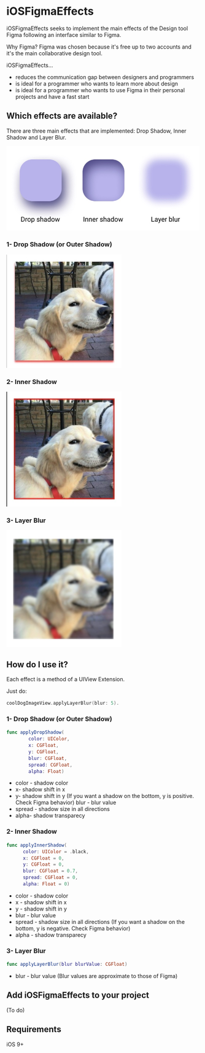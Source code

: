 iOSFigmaEffects
========
iOSFigmaEffects seeks to implement the main effects of the Design tool Figma following an interface similar to Figma.

Why Figma?
Figma was chosen because it's free up to two accounts and it's the main collaborative design tool.

iOSFigmaEffects...

 * reduces the communication gap between designers and programmers
 * is ideal for a programmer who wants to learn more about design 
 * is ideal for a programmer who wants to use Figma in their personal projects and have a fast start


Which effects are available?
 -------------------
 
 There are three main effects that are implemented:
 Drop Shadow, Inner Shadow and Layer Blur.
 
 
 ![Alt text](iOSFigmaEffects/Resources/figmaeffects.jpg?raw=true)

 

 ### 1- Drop Shadow (or Outer Shadow)


 ![Alt text](iOSFigmaEffects/Resources/dogdropshadow.jpg)
 


 ### 2- Inner Shadow
 
 ![Alt text](iOSFigmaEffects/Resources/doginnershadow.jpg)
 

 
 ### 3- Layer Blur
 
  ![Alt text](iOSFigmaEffects/Resources/doglayerblur.jpg)
 

 
How do I use it?
-------------------

Each effect is a method of a UIView Extension. 

Just do:
 ```swift 
coolDogImageView.applyLayerBlur(blur: 5).
```

 ### 1- Drop Shadow (or Outer Shadow)
 
 ```swift
 func applyDropShadow(
         color: UIColor,
         x: CGFloat,
         y: CGFloat,
         blur: CGFloat,
         spread: CGFloat,
         alpha: Float)
```

* color - shadow color
* x- shadow shift in x
* y-  shadow shift in y 
(If you want a shadow on the bottom, y is positive. Check Figma behavior)
blur - blur value
* spread - shadow size in all directions
* alpha- shadow transparecy
 
 ### 2- Inner Shadow
 
  ```swift
 func applyInnerShadow(
        color: UIColor = .black,
        x: CGFloat = 0,
        y: CGFloat = 0,
        blur: CGFloat = 0.7,
        spread: CGFloat = 0,
        alpha: Float = 0)
```

* color - shadow color
* x - shadow shift in x
* y -  shadow shift in y
* blur - blur value
* spread - shadow size in all directions
(If you want a shadow on the bottom, y is negative. Check Figma behavior)
* alpha - shadow transparecy

 
 ### 3- Layer Blur

  ```swift
func applyLayerBlur(blur blurValue: CGFloat) 
```

* blur - blur value 
(Blur values are approximate to those of Figma)


Add iOSFigmaEffects to your project
----------------------------
(To do)

Requirements
------------
iOS 9+



